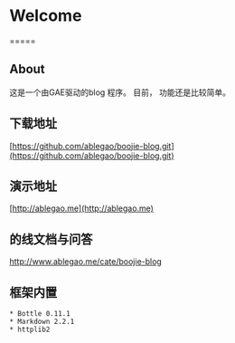# Welcome
=====
## About
这是一个由GAE驱动的blog 程序。 
目前， 功能还是比较简单。

## 下载地址

[https://github.com/ablegao/boojie-blog.git](https://github.com/ablegao/boojie-blog.git)

## 演示地址

[http://ablegao.me](http://ablegao.me)

## 的线文档与问答
[http://www.ablegao.me/cate/boojie-blog ](http://www.ablegao.me/cate/boojie-blog.html)

## 框架内置
	* Bottle 0.11.1
	* Markdown 2.2.1
	* httplib2 

	
